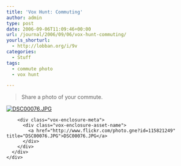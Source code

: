 ```yaml
---
title: 'Vox Hunt: Commuting'
author: admin
type: post
date: 2006-09-06T11:09:46+00:00
url: /journal/2006/09/06/vox-hunt-commuting/
yourls_shorturl:
  - http://lobban.org/i/9v
categories:
  - Stuff
tags:
  - commute photo
  - vox hunt

---
```

> Share a photo of your commute.

<div class="vox-enclosure vox-enclosure-center vox-enclosure-large vox-photo-enclosure">
  <div class="vox-enclosure-inner">
    <div class="vox-enclosure-list">
      <div class="vox-enclosure-item vox-photo-asset vox-last">
        <div class="vox-enclosure-image">
          <a href="http://www.flickr.com/photo.gne?id=115821249" title="DSC00076.JPG"><img alt="DSC00076.JPG" class="asset asset-image at-xid-6a01348743f8e2970c0133f423da1b970b" src="http://nonimage.typepad.com/.a/6a01348743f8e2970c0133f423da1b970b-320pi" /></a>
        </div>
        
        <div class="vox-enclosure-meta">
          <div class="vox-enclosure-asset-name">
            <a href="http://www.flickr.com/photo.gne?id=115821249" title="DSC00076.JPG">DSC00076.JPG</a>
          </div>
        </div>
      </div>
    </div>
  </div>
</div>